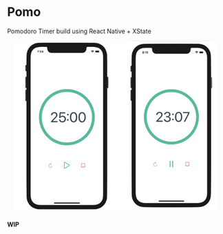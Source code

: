 # Pomo

Pomodoro Timer build using React Native + XState

<p align="center">
  <img height="400" src="https://raw.githubusercontent.com/damiensedgwick/PomoTimer/main/images/screenshot1.png">
  <img height="400" src="https://raw.githubusercontent.com/damiensedgwick/PomoTimer/main/images/screenshot2.png">
</p>

**WIP**
